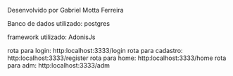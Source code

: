 Desenvolvido por Gabriel Motta Ferreira


Banco de dados utilizado: postgres

framework utilizado: AdonisJs


rota para login: http:localhost:3333/login
rota para cadastro: http:localhost:3333/register
rota para home: http:localhost:3333/home
rota para adm: http:localhost:3333/adm
